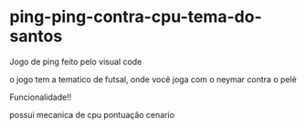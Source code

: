 # ping-ping-contra-cpu-tema-do-santos

Jogo de ping feito pelo  visual code

o jogo tem a tematico de futsal, onde você joga com o neymar contra o pelé

Funcionalidade!!

possui mecanica de cpu
pontuação
cenario
